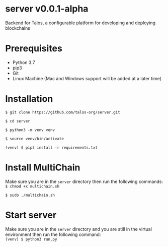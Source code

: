 # server v0.0.1-alpha

Backend for Talos, a configurable platform for developing and deploying blockchains

# Prerequisites
- Python 3.7
- pip3
- Git
- Linux Machine (Mac and Windows support will be added at a later time)

# Installation
`$ git clone https://github.com/talos-org/server.git`

`$ cd server`

`$ python3 -m venv venv`

`$ source venv/bin/activate`

`(venv) $ pip3 install -r requirements.txt`

# Install MultiChain

Make sure you are in the `server` directory then run the following commands:<br>
`$ chmod +x multichain.sh`

`$ sudo ./multichain.sh`





# Start server
Make sure you are in the `server` directory and you are still in the virtual environment then run the following command:<br>
`(venv) $ python3 run.py`
